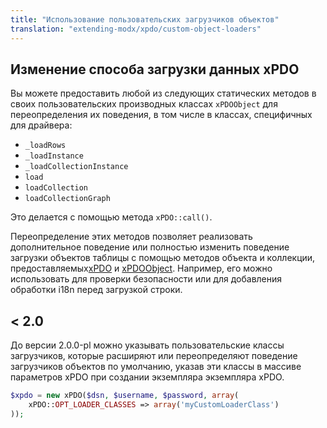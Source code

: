 ```yaml
---
title: "Использование пользовательских загрузчиков объектов"
translation: "extending-modx/xpdo/custom-object-loaders"
---
```


## Изменение способа загрузки данных xPDO

Вы можете предоставить любой из следующих статических методов в своих пользовательских производных классах `xPDOObject` для переопределения их поведения, в том числе в классах, специфичных для драйвера:

-   `_loadRows`
-   `_loadInstance`
-   `_loadCollectionInstance`
-   `load`
-   `loadCollection`
-   `loadCollectionGraph`

Это делается с помощью метода `xPDO::call()`.

Переопределение этих методов позволяет реализовать дополнительное поведение или полностью изменить поведение загрузки объектов таблицы с помощью методов объекта и коллекции, предоставляемых[xPDO](extending-modx/xpdo "xPDO") и [xPDOObject](extending-modx/xpdo/class-reference/xpdoobject "xPDOObject"). Например, его можно использовать для проверки безопасности или для добавления обработки i18n перед загрузкой строки.

## < 2.0

До версии 2.0.0-pl можно указывать пользовательские классы загрузчиков, которые расширяют или переопределяют поведение загрузчиков объектов по умолчанию, указав эти классы в массиве параметров xPDO при создании экземпляра экземпляра xPDO.

```php
$xpdo = new xPDO($dsn, $username, $password, array(
    xPDO::OPT_LOADER_CLASSES => array('myCustomLoaderClass')
));
```
